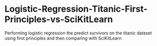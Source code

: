 # Logistic-Regression-Titanic-First-Principles-vs-SciKitLearn
 Performing logistic regression the predict survivors on the titanic dataset using first principles and then comparing with SciKitLearn
